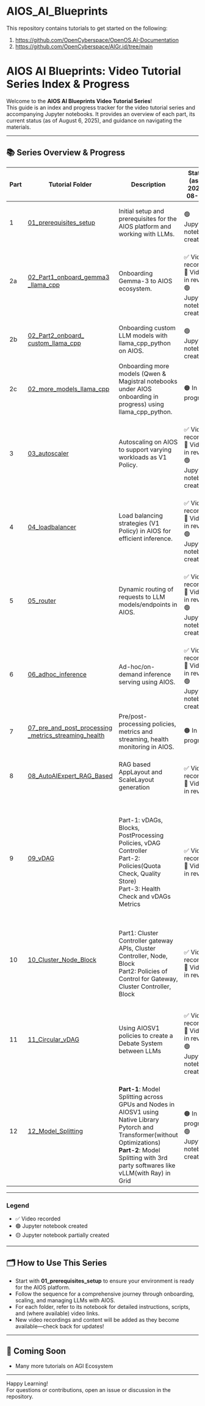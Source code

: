 # AIOS_AI_Blueprints

This repository contains tutorials to get started on the following:
1. https://github.com/OpenCyberspace/OpenOS.AI-Documentation
2. https://github.com/OpenCyberspace/AIGr.id/tree/main

# AIOS AI Blueprints: Video Tutorial Series Index & Progress

Welcome to the **AIOS AI Blueprints Video Tutorial Series**!  
This guide is an index and progress tracker for the video tutorial series and accompanying Jupyter notebooks. It provides an overview of each part, its current status (as of August 6, 2025), and guidance on navigating the materials.

---

## 📚 Series Overview & Progress

| Part | Tutorial Folder | Description | Status (as of 2025-08-21) | Video Link |
|------|----------------|-------------|---------------------------|:----------:|
| 1 | [01_prerequisites_setup](./video_tutorial_series/01_prerequisites_setup/) | Initial setup and prerequisites for the AIOS platform and working with LLMs. | <br>🟢 Jupyter notebook created |   -   |
| 2a | [02_Part1_onboard_gemma3<br>_llama_cpp](./video_tutorial_series/02_Part1_onboard_gemma3_llama_cpp/) | Onboarding Gemma-3 to AIOS ecosystem. | <br>✅ Video recorded <br>🔄 Video in review <br>🟢 Jupyter notebook created | [AIOS Tutorial: Onboard Any GGUF Model in AIOS Ecosystem with LlamacppPython in Minutes](https://youtu.be/G_yKqIbBP5Q) |
| 2b | [02_Part2_onboard_<br>custom_llama_cpp](./video_tutorial_series/02_Part2_onboard_custom_llama_cpp/) | Onboarding custom LLM models with llama_cpp_python on AIOS. | <br>🟢 Jupyter notebook created |   -   |
| 2c | [02_more_models_llama_cpp](./video_tutorial_series/02_more_models_llama_cpp/) | Onboarding more models (Qwen & Magistral notebooks under AIOS onboarding in progress) using llama_cpp_python. | <br>🟠 In progress |   -   |
| 3 | [03_autoscaler](./video_tutorial_series/03_autoscaler/) | Autoscaling on AIOS to support varying workloads as V1 Policy. | <br>✅ Video recorded <br>🔄 Video in review <br>🟢 Jupyter notebook created | [Never Overprovision Again: Intelligent LLM Autoscaling with AIOS](https://youtu.be/SZPScDgwhqA) |
| 4 | [04_loadbalancer](./video_tutorial_series/04_loadbalancer/) | Load balancing strategies (V1 Policy) in AIOS for efficient inference. | <br>✅ Video recorded <br>🔄 Video in review <br>🟢 Jupyter notebook created | [AIOS Smart Routing: Building a Token-Aware Load Balancer](https://youtu.be/HyC1jV-fzuE) |
| 5 | [05_router](./video_tutorial_series/05_router/) | Dynamic routing of requests to LLM models/endpoints in AIOS. | <br>✅ Video recorded <br>🔄 Video in review <br>🟢 Jupyter notebook created | [The Ultimate AI Router: Dynamic Model Selection with AIOS](https://youtu.be/uW-qEsVKZAE) |
| 6 | [06_adhoc_inference](./video_tutorial_series/06_adhoc_inference/) | Ad-hoc/on-demand inference serving using AIOS. | <br>✅ Video recorded <br>🔄 Video in review <br>🟢 Jupyter notebook created | [Mastering Ad-hoc Inference for Dynamic Model Execution](https://youtu.be/lEqe0iIUQy8) |
| 7 | [07_pre_and_post_processing<br>_metrics_streaming_health](./video_tutorial_series/07_pre_and_post_processing_metrics_streaming_health/) | Pre/post-processing policies, metrics and streaming, health monitoring in AIOS. | <br>🟠 In progress |   -   |
| 8 | [08_AutoAIExpert_RAG_Based](./video_tutorial_series/08_AutoAIExpert_RAG_Based/) | RAG based AppLayout and ScaleLayout generation | <br>✅ Video recorded <br>🔄 Video in review | [Automate AI Design & Scaling with AutoAI Expert System for AIOS v1](https://youtu.be/RX7UYUQ1kKY) |
| 9 | [09_vDAG](./video_tutorial_series/09_vDAG/) |  <br> Part-1: vDAGs, Blocks, PostProcessing Policies, vDAG Controller <br> Part-2: Policies(Quota Check, Quality Store) <br> Part-3: Health Check and vDAGs Metrics | <br>✅ Video recorded <br>🔄 Video in review | Part1:[Break Down Complex AI Models with AIOS v1's vDAG \| A Deep Dive](https://youtu.be/VROxR2e5RNE)<br> Part2: [09 vDAG Controller Policy Demonstration: Quota and Quality store policy](https://youtu.be/OdBeVDoMhzE)<br> Part3:[Health Check policies and Metrics of vDAG Controller](https://youtu.be/XRc32ywSzX8) |
| 10 | [10_Cluster_Node_Block](./video_tutorial_series/10_cluster_node_block/) | <br>Part1: Cluster Controller gateway APIs, Cluster Controller, Node, Block <br> Part2: Policies of Control for Gateway, Cluster Controller, Block | <br>✅ Video recorded <br>🔄 Video in review |   <br> Part1:[Cluster Controller gateway APIs, Cluster Controller](https://youtu.be/DktryLA-gaY)  <br> Part2:[Policies of Control for Gateway, Cluster Controller, Block](https://youtu.be/XlJufXZzYno) |
| 11 | [11_Circular_vDAG](./video_tutorial_series/11_circular_vdag/) | Using AIOSV1 policies to create a Debate System between LLMs | <br>✅ Video recorded <br>🔄 Video in review <br>🟢 Jupyter notebook created |   -   |
| 12 | [12_Model_Splitting](./video_tutorial_series/12_model_splitting/) | <br> **Part-1**: Model Splitting across GPUs and Nodes in AIOSV1 using Native Library Pytorch and Transformer(without Optimizations) <br> **Part-2**: Model Splitting with  3rd party softwares like vLLM(with Ray) in Grid | <br>🟠 In progress <br>🟢 Jupyter notebook created |   -   |
---

### Legend

- ✅ Video recorded
- 🟢 Jupyter notebook created
- 🟡 Jupyter notebook partially created

---

## 🗂️ How to Use This Series

- Start with **01_prerequisites_setup** to ensure your environment is ready for the AIOS platform.
- Follow the sequence for a comprehensive journey through onboarding, scaling, and managing LLMs with AIOS.
- For each folder, refer to its notebook for detailed instructions, scripts, and (where available) video links.
- New video recordings and content will be added as they become available—check back for updates!

---

## 🚧 Coming Soon

- Many more tutorials on AGI Ecosystem

---

Happy Learning!  
For questions or contributions, open an issue or discussion in the repository.
